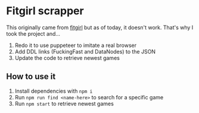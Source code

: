 # Fitgirl scrapper

This originally came from [fitgirl](https://github.com/vladmandic/fitgirl) but as of today, it doesn't work. That's why I took the project and…

1. Redo it to use puppeteer to imitate a real browser
2. Add DDL links (FuckingFast and DataNodes) to the JSON
3. Update the code to retrieve newest games

## How to use it

1. Install dependencies with `npm i`
2. Run `npm run find <name-here>` to search for a specific game
3. Run `npm start` to retrieve newest games
